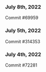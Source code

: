 ### July 8th, 2022

Commit #69959

### July 5th, 2022

Commit #314353


### July 4th, 2022

Commit #72281
